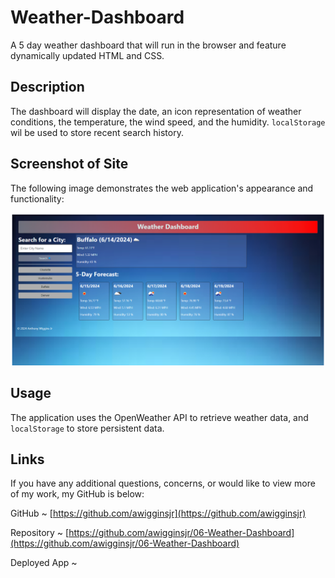 # Weather-Dashboard

A 5 day weather dashboard that will run in the browser and feature dynamically updated HTML and CSS.

## Description

The dashboard will display the date, an icon representation of weather conditions, the temperature, the wind speed, and the humidity.
`localStorage` wil be used to store recent search history.

## Screenshot of Site

The following image demonstrates the web application's appearance and functionality:

![screenshot](/assets/images/weatherapp.png)

## Usage

The application uses the OpenWeather API to retrieve weather data, and `localStorage` to store persistent data.

## Links

If you have any additional questions, concerns, or would like to view more of my work, my GitHub is below:

GitHub ~ [https://github.com/awigginsjr](https://github.com/awigginsjr)

Repository ~ [https://github.com/awigginsjr/06-Weather-Dashboard](https://github.com/awigginsjr/06-Weather-Dashboard)

Deployed App ~ []()
